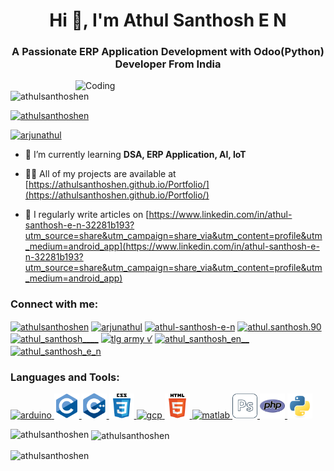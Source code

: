 <h1 align="center">Hi 👋, I'm Athul Santhosh E N</h1>
<h3 align="center">A Passionate ERP Application Development with Odoo(Python) Developer From India</h3>

<img align="right" alt="Coding" width="400" src="https://cdn.dribbble.com/users/1162077/screenshots/3848914/programmer.gif">

<p align="left"> <img src="https://komarev.com/ghpvc/?username=athulsanthoshen&label=Profile%20views&color=0e75b6&style=flat" alt="athulsanthoshen" /> </p>

<p align="left"> <a href="https://github.com/ryo-ma/github-profile-trophy"><img src="https://github-profile-trophy.vercel.app/?username=athulsanthoshen" alt="athulsanthoshen" /></a> </p>

<p align="left"> <a href="https://twitter.com/arjunathul" target="blank"><img src="https://img.shields.io/twitter/follow/arjunathul?logo=twitter&style=for-the-badge" alt="arjunathul" /></a> </p>

- 🌱 I’m currently learning **DSA, ERP Application, AI, IoT**

- 👨‍💻 All of my projects are available at [https://athulsanthoshen.github.io/Portfolio/](https://athulsanthoshen.github.io/Portfolio/)

- 📝 I regularly write articles on [https://www.linkedin.com/in/athul-santhosh-e-n-32281b193?utm_source=share&utm_campaign=share_via&utm_content=profile&utm_medium=android_app](https://www.linkedin.com/in/athul-santhosh-e-n-32281b193?utm_source=share&utm_campaign=share_via&utm_content=profile&utm_medium=android_app)

<h3 align="left">Connect with me:</h3>
<p align="left">
<a href="https://dev.to/athulsanthoshen" target="blank"><img align="center" src="https://raw.githubusercontent.com/rahuldkjain/github-profile-readme-generator/master/src/images/icons/Social/devto.svg" alt="athulsanthoshen" height="30" width="40" /></a>
<a href="https://twitter.com/arjunathul" target="blank"><img align="center" src="https://raw.githubusercontent.com/rahuldkjain/github-profile-readme-generator/master/src/images/icons/Social/twitter.svg" alt="arjunathul" height="30" width="40" /></a>
<a href="https://linkedin.com/in/athul-santhosh-e-n" target="blank"><img align="center" src="https://raw.githubusercontent.com/rahuldkjain/github-profile-readme-generator/master/src/images/icons/Social/linked-in-alt.svg" alt="athul-santhosh-e-n" height="30" width="40" /></a>
<a href="https://fb.com/athul.santhosh.90" target="blank"><img align="center" src="https://raw.githubusercontent.com/rahuldkjain/github-profile-readme-generator/master/src/images/icons/Social/facebook.svg" alt="athul.santhosh.90" height="30" width="40" /></a>
<a href="https://instagram.com/athul_santhosh____" target="blank"><img align="center" src="https://raw.githubusercontent.com/rahuldkjain/github-profile-readme-generator/master/src/images/icons/Social/instagram.svg" alt="athul_santhosh____" height="30" width="40" /></a>
<a href="https://www.youtube.com/c/tlg army ꪜ" target="blank"><img align="center" src="https://raw.githubusercontent.com/rahuldkjain/github-profile-readme-generator/master/src/images/icons/Social/youtube.svg" alt="tlg army ꪜ" height="30" width="40" /></a>
<a href="https://discord.gg/athul_santhosh_en__" target="blank"><img align="center" src="https://raw.githubusercontent.com/rahuldkjain/github-profile-readme-generator/master/src/images/icons/Social/discord.svg" alt="athul_santhosh_en__" height="30" width="40" /></a>
<a href="https://youpic.com/athul_santhosh_e_n" target="blank"><img align="center" src="https://asset.brandfetch.io/idj3AZbd9q/idLERdBnui.png" alt="athul_santhosh_e_n" height="30" width="40" /></a>
</p>

<h3 align="left">Languages and Tools:</h3>
<p align="left"> <a href="https://www.arduino.cc/" target="_blank" rel="noreferrer"> <img src="https://cdn.worldvectorlogo.com/logos/arduino-1.svg" alt="arduino" width="40" height="40"/> </a> <a href="https://www.cprogramming.com/" target="_blank" rel="noreferrer"> <img src="https://raw.githubusercontent.com/devicons/devicon/master/icons/c/c-original.svg" alt="c" width="40" height="40"/> </a> <a href="https://www.w3schools.com/cpp/" target="_blank" rel="noreferrer"> <img src="https://raw.githubusercontent.com/devicons/devicon/master/icons/cplusplus/cplusplus-original.svg" alt="cplusplus" width="40" height="40"/> </a> <a href="https://www.w3schools.com/css/" target="_blank" rel="noreferrer"> <img src="https://raw.githubusercontent.com/devicons/devicon/master/icons/css3/css3-original-wordmark.svg" alt="css3" width="40" height="40"/> </a> <a href="https://cloud.google.com" target="_blank" rel="noreferrer"> <img src="https://www.vectorlogo.zone/logos/google_cloud/google_cloud-icon.svg" alt="gcp" width="40" height="40"/> </a> <a href="https://www.w3.org/html/" target="_blank" rel="noreferrer"> <img src="https://raw.githubusercontent.com/devicons/devicon/master/icons/html5/html5-original-wordmark.svg" alt="html5" width="40" height="40"/> </a> <a href="https://www.mathworks.com/" target="_blank" rel="noreferrer"> <img src="https://upload.wikimedia.org/wikipedia/commons/2/21/Matlab_Logo.png" alt="matlab" width="40" height="40"/> </a> <a href="https://www.photoshop.com/en" target="_blank" rel="noreferrer"> <img src="https://raw.githubusercontent.com/devicons/devicon/master/icons/photoshop/photoshop-line.svg" alt="photoshop" width="40" height="40"/> </a> <a href="https://www.php.net" target="_blank" rel="noreferrer"> <img src="https://raw.githubusercontent.com/devicons/devicon/master/icons/php/php-original.svg" alt="php" width="40" height="40"/> </a> <a href="https://www.python.org" target="_blank" rel="noreferrer"> <img src="https://raw.githubusercontent.com/devicons/devicon/master/icons/python/python-original.svg" alt="python" width="40" height="40"/> </a> </p>

<p><img align="left" src="https://github-readme-stats.vercel.app/api/top-langs?username=athulsanthoshen&show_icons=true&locale=en&layout=compact" alt="athulsanthoshen" /></p>

<p>&nbsp;<img align="center" src="https://github-readme-stats.vercel.app/api?username=athulsanthoshen&show_icons=true&locale=en" alt="athulsanthoshen" /></p>

<p><img align="center" src="https://github-readme-streak-stats.herokuapp.com/?user=athulsanthoshen&" alt="athulsanthoshen" /></p>
